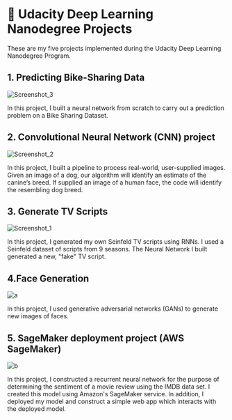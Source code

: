 
# &#x1F4D8; Udacity Deep Learning Nanodegree Projects

These are my five projects implemented during the Udacity Deep Learning Nanodegree Program.
## 1. Predicting Bike-Sharing Data
 
![Screenshot_3](https://user-images.githubusercontent.com/30608533/54309612-89996380-45e1-11e9-99b5-e6f6ac6997b4.jpg)
  
<p>
In this project, I built a neural network from scratch to carry out a prediction problem on a 
Bike Sharing Dataset.
</p>

## 2. Convolutional Neural Network (CNN) project

![Screenshot_2](https://user-images.githubusercontent.com/30608533/54309417-260f3600-45e1-11e9-99bd-77e016e10f33.jpg)

<p>
In this project, I built a pipeline to process real-world, user-supplied images. Given an image of a dog, our algorithm will identify an estimate of the canine’s breed. 
If supplied an image of a human face, the code will identify the resembling dog breed.
</p>

## 3. Generate TV Scripts

![Screenshot_1](https://user-images.githubusercontent.com/30608533/54310070-92d70000-45e2-11e9-96e0-07bb5b5f60b0.jpg)
<p>
In this project, I generated my own Seinfeld TV scripts using RNNs. 
I used a Seinfeld dataset of scripts from 9 seasons. The Neural Network I  built generated a new, "fake" TV script.
</p>

## 4.Face Generation

![a](https://user-images.githubusercontent.com/30608533/54310391-5657d400-45e3-11e9-9cd5-6d3af1cfb71b.jpg)
<p>
In this project, I used generative adversarial networks (GANs) to generate new images of faces.
</p>

## 5. SageMaker deployment project (AWS SageMaker)

![b](https://user-images.githubusercontent.com/30608533/54310545-adf63f80-45e3-11e9-9804-83baef03cf1e.jpg)
<p>
In this project, I constructed a recurrent neural network for the purpose of determining the sentiment of a movie review using the IMDB data set. I created this model using Amazon's SageMaker service. 
In addition, I deployed my model and construct a simple web app which interacts with the deployed model.
